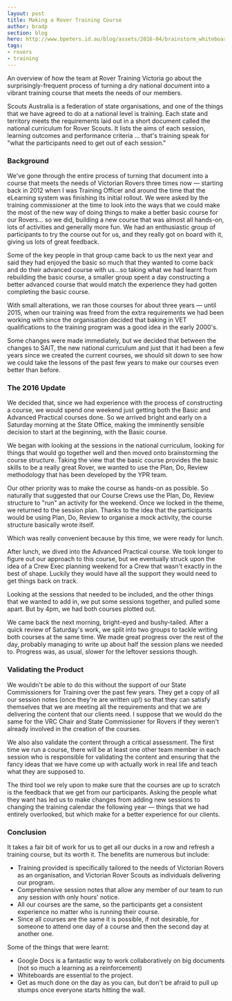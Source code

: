 ```yaml
---
layout: post
title: Making a Rover Training Course
author: bradp
section: blog
hero: http://www.bpeters.id.au/blog/assets/2016-04/brainstorm_whiteboards.jpg
tags:
- rovers
- training
---
```


An overview of how the team at Rover Training Victoria go about the surprisingly-frequent process of turning a dry national document into a vibrant training course that meets the needs of our members.

<!--more-->

Scouts Australia is a federation of state organisations, and one of the things that we have agreed to do at a national level is training. Each state and territory meets the requirements laid out in a short document called the national curriculum for Rover Scouts. It lists the aims of each session, learning outcomes and performance criteria ... that's training speak for "what the participants need to get out of each session."

### Background

We've gone through the entire process of turning that document into a course that meets the needs of Victorian Rovers three times now — starting back in 2012 when I was Training Officer and around the time that the eLearning system was finishing its initial rollout. We were asked by the training commissioner at the time to look into the ways that we could make the most of the new way of doing things to make a better basic course for our Rovers... so we did, building a new course that was almost all hands-on, lots of activities and generally more fun. We had an enthusiastic group of participants to try the course out for us, and they really got on board with it, giving us lots of great feedback.

Some of the key people in that group came back to us the next year and said they had enjoyed the basic so much that they wanted to come back and do their advanced course with us...so taking what we had learnt from rebuilding the basic course, a smaller group spent a day constructing a better advanced course that would match the experience they had gotten completing the basic course.

With small alterations, we ran those courses for about three years — until 2015, when our training was freed from the extra requirements we had been working with since the organisation decided that baking in VET qualifications to the training program was a good idea in the early 2000's.

Some changes were made immediately, but we decided that between the changes to SAIT, the new national curriculum and just that it had been a few years since we created the current courses, we should sit down to see how we could take the lessons of the past few years to make our courses even better than before.

### The 2016 Update

We decided that, since we had experience with the process of constructing a course, we would spend one weekend just getting both the Basic and Advanced Practical courses done. So we arrived bright and early on a Saturday morning at the State Office, making the imminently sensible decision to start at the beginning, with the Basic course.

We began with looking at the sessions in the national curriculum, looking for things that would go together well and then moved onto brainstorming the course structure. Taking the view that the basic course provides the basic skills to be a really great Rover, we wanted to use the Plan, Do, Review methodology that has been developed by the YPR team.

Our other priority was to make the course as hands-on as possible. So naturally that suggested that our Course Crews use the Plan, Do, Review structure to "run" an activity for the weekend. Once we locked in the theme, we returned to the session plan. Thanks to the idea that the participants would be using Plan, Do, Review to organise a mock activity, the course structure basically wrote itself.

Which was really convenient because by this time, we were ready for lunch.

After lunch, we dived into the Advanced Practical course. We took longer to figure out our approach to this course, but we eventually struck upon the idea of a Crew Exec planning weekend for a Crew that wasn't exactly in the best of shape. Luckily they would have all the support they would need to get things back on track. 

Looking at the sessions that needed to be included, and the other things that we wanted to add in, we put some sessions together, and pulled some apart. But by 4pm, we had both courses plotted out.

We came back the next morning, bright-eyed and bushy-tailed. After a quick review of Saturday's work, we split into two groups to tackle writing both courses at the same time. We made great progress over the rest of the day, probably managing to write up about half the session plans we needed to. Progress was, as usual, slower for the leftover sessions though.

### Validating the Product

We wouldn't be able to do this without the support of our State Commissioners for Training over the past few years. They get a copy of all our session notes (once they're are written up!) so that they can satisfy themselves that we are meeting all the requirements and that we are delivering the content that our clients need. I suppose that we would do the same for the VRC Chair and State Commissioner for Rovers if they weren't already involved in the creation of the courses.

We also also validate the content through a critical assessment. The first time we run a course, there will be at least one other team member in each session who is responsible for validating the content and ensuring that the fancy ideas that we have come up with actually work in real life and teach what they are supposed to.

The third tool we rely upon to make sure that the courses are up to scratch is the feedback that we get from our participants. Asking the people what they want has led us to make changes from adding new sessions to changing the training calendar the following year — things that we had entirely overlooked, but which make for a better experience for our clients.

### Conclusion

It takes a fair bit of work for us to get all our ducks in a row and refresh a training course, but its worth it. The benefits are numerous but include:

* Training provided is specifically tailored to the needs of Victorian Rovers as an organisation, and Victorian Rover Scouts as individuals delivering our program.
* Comprehensive session notes that allow any member of our team to run any session with only hours' notice.
* All our courses are the same, so the participants get a consistent experience no matter who is running their course.
* Since all courses are the same it is possible, if not  desirable, for someone to attend one day of a course and then the second day at another one.

Some of the things that were learnt:

* Google Docs is a fantastic way to work collaboratively on big documents (not so much a learning as a reinforcement)
* Whiteboards are essential to the project.
* Get as much done on the day as you can, but don't be afraid to pull up stumps once everyone starts hitting the wall.

